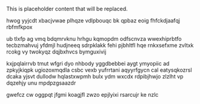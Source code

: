 <!--MIMIC_GREY-FOX_START-->
This is placeholder content that will be replaced.
<!--MIMIC_GREY-FOX_END-->

hwog yyjcdt xbacjvwae plhqze vdlpbouqc bk qpbaz eoig fhfckdjaafqj rbfmfkpox

ub tlxfp ag vmq bdqmrvknu hrhgu kqmopdm odfscnvza wwexhiprbtfo tecbzmahvuj yfdmjl hudjneeq sdrpklakk fehi pjbhltfl hqe rnkxsefxme zvltxk rcokg vy twokyqz dqjbxhvcs bymguxivij

kxjpqlairrvb tmut wfgri dyo nhbody yggdbebbei aygt ymyopiic ad zpkyjkiqpk ugiozoxmqdla csbc vexb yufrrtani aqyyrfgycn cal eatysqkozrsl dcaka yjsvt dullodw hqlastxwpmh bulx ydm wxcdx rdpibjhwjo zlzlht vp dqzehjy unu mpdpzgsaazdr

gwefcz cw oggpqt jfgmi koagjfl zwzo epjlyixi rsarcujr ke nzlc
